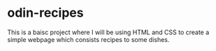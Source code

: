 # odin-recipes

This is a baisc project where I will be using HTML and CSS to create a simple webpage which consists recipes to some dishes.
